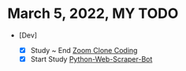 # March 5, 2022, MY TODO

- [Dev]

  - [x] Study ~ End [Zoom Clone Coding](https://nomadcoders.co/noom)
  - [x] Start Study [Python-Web-Scraper-Bot](https://nomadcoders.co/python-for-beginners)

